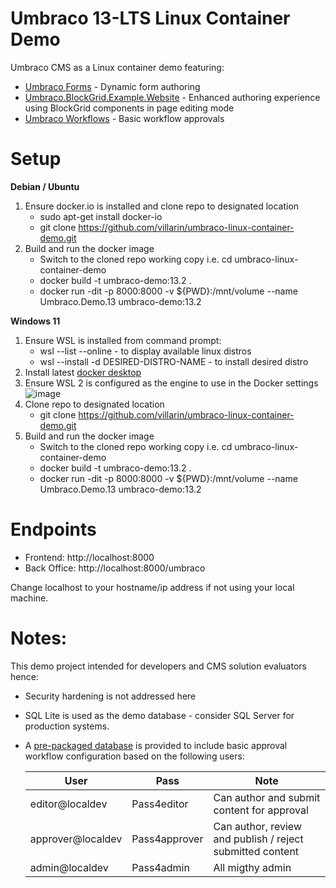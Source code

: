# Umbraco 13-LTS Linux Container Demo

Umbraco CMS as a Linux container demo featuring:

* [Umbraco Forms](https://our.umbraco.com/packages/developer-tools/umbraco-forms/) - Dynamic form authoring
* [Umbraco.BlockGrid.Example.Website](https://marketplace.umbraco.com/package/umbraco.blockgrid.example.website) - Enhanced authoring experience using BlockGrid components in page editing mode
* [Umbraco Workflows](https://umbraco.com/products/add-ons/workflow/) - Basic workflow approvals 

# Setup

**Debian / Ubuntu**

1. Ensure docker.io is installed and clone repo to designated location
   * sudo apt-get install docker-io 
   * git clone https://github.com/villarin/umbraco-linux-container-demo.git
2. Build and run the docker image 
   * Switch to the cloned repo working copy i.e. cd umbraco-linux-container-demo
   * docker build -t umbraco-demo:13.2 .
   * docker run  -dit -p 8000:8000  -v ${PWD}:/mnt/volume --name Umbraco.Demo.13 umbraco-demo:13.2
     
**Windows 11**

1. Ensure WSL is installed from command prompt:
    * wsl --list --online - to display available linux distros
    * wsl --install -d DESIRED-DISTRO-NAME - to install desired distro   
2. Install latest [docker desktop](https://www.docker.com/products/docker-desktop/)
3. Ensure WSL 2 is configured as the engine to use in the Docker settings ![image](https://github.com/villarin/umbraco-linux-container-demo/assets/2571310/2baac9f2-1bb2-4ed3-aa72-7c2302ab3ed4)
4. Clone repo to designated location
   * git clone https://github.com/villarin/umbraco-linux-container-demo.git
5. Build and run the docker image 
   * Switch to the cloned repo working copy i.e. cd umbraco-linux-container-demo
   * docker build -t umbraco-demo:13.2 .
   * docker run  -dit -p 8000:8000  -v ${PWD}:/mnt/volume --name Umbraco.Demo.13 umbraco-demo:13.2

# Endpoints

* Frontend: http://localhost:8000
* Back Office: http://localhost:8000/umbraco
  
Change localhost to your hostname/ip address if not using your local machine. 

# Notes:

This demo project intended for developers and CMS solution evaluators hence:

* Security hardening is not addressed here
* SQL Lite is used as the demo database - consider SQL Server for production systems.
* A [pre-packaged database](https://github.com/villarin/umbraco-linux-container-demo/files/14934132/data.tar.gz)
  is provided to include basic approval workflow configuration based on the following users:


  User | Pass | Note
  ---  | ---  | ---
  editor@localdev | Pass4editor | Can author and submit content for approval
  approver@localdev | Pass4approver | Can author, review and publish / reject submitted content
  admin@localdev | Pass4admin | All migthy admin

  

